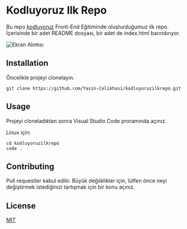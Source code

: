 # Kodluyoruz Ilk Repo
Bu repo [kodluyoruz](https://www.kodluyoruz.org/) Front-End Eğitiminde oluşturduğumuz ilk repo. İçerisinde bir adet README dosyası, bir adet de index.html barındırıyor.

![Ekran Alıntısı](https://user-images.githubusercontent.com/64683028/139501398-cde6ac9a-8d5d-4af3-8a68-c9b6e5cae9d8.PNG)


## Installation
Öncelikle projeyi clonelayın. 
```
git clone https://github.com/Yasin-Celikhasi/kodluyoruzilkrepo.git
```

## Usage
Projeyi cloneladıktan sonra Visual Studio Code proramında açınız.

Linux için:
```
cd kodluyoruzilkrepo
code .
```

## Contributing
Pull requestler kabul edilir. Büyük değiiklikler için, lütfen önce neyi değiştirmek istediğinizi tartışmak için bir konu açınız.

## License
[MIT](https://choosealicense.com/licenses/mit/)

